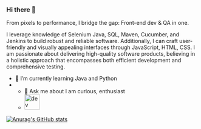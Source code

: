 ### Hi there 👋

From pixels to performance, I bridge the gap: Front-end dev & QA in one.

I leverage knowledge of Selenium Java, SQL, Maven, Cucumber, and Jenkins to build robust and reliable software. Additionally, I can craft user-friendly and visually appealing interfaces through JavaScript, HTML, CSS. I am passionate about delivering high-quality software products, believing in a holistic approach that encompasses both efficient development and comprehensive testing.

- 🌱 I’m currently learning Java and Python
- - 💬 Ask me about I am curious, enthusiast
  - [<img src='https://cdn.jsdelivr.net/npm/simple-icons@3.0.1/icons/hashnode.svg' alt='dev' height='40'>](https://jules.hashnode.dev/)  
<!--
**Devfront-end/Devfront-end** is a ✨ _special_ ✨ repository because its `README.md` (this file) appears on your GitHub profile.




-->
[![Anurag's GitHub stats](https://github-readme-stats.vercel.app/api?username=Devfront-end)](https://github.com/anuraghazra/github-readme-stats)
